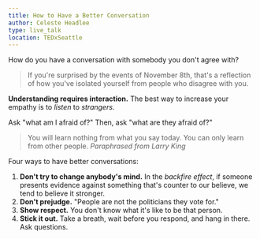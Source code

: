 ```yaml
---
title: How to Have a Better Conversation
author: Celeste Headlee
type: live_talk
location: TEDxSeattle
---
```


How do you have a conversation with somebody you don't agree with?

> If you're surprised by the events of November 8th, that's a reflection of how you've isolated
> yourself from people who disagree with you.

**Understanding requires interaction.** The best way to increase your empathy is to *listen* to
*strangers*.

Ask "what am I afraid of?" Then, ask "what are they afraid of?"

> You will learn nothing from what you say today. You can only learn from other people.
> <cite>Paraphrased from Larry King</cite>

Four ways to have better conversations:

1. **Don't try to change anybody's mind.** In the *backfire effect*, if someone presents evidence
   against something that's counter to our believe, we tend to believe it stronger.
2. **Don't prejudge.** "People are not the politicians they vote for."
3. **Show respect.** You don't know what it's like to be that person.
4. **Stick it out.** Take a breath, wait before you respond, and hang in there. Ask questions.
